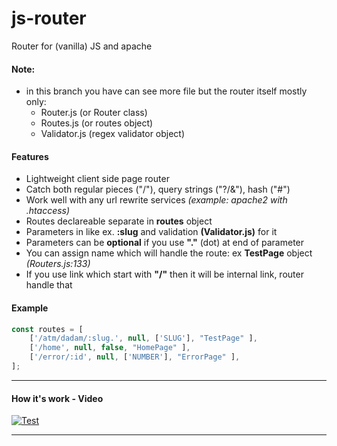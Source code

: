 # js-router
Router for (vanilla) JS and apache

#### Note:
* in this branch you have can see more file but the router itself mostly only:
    * Router.js (or Router class)
    * Routes.js (or routes object)
    * Validator.js (regex validator object)

#### Features
   * Lightweight client side page router
   * Catch both regular pieces ("/"), query strings ("?/&"), hash ("#")
   * Work well with any url rewrite services *(example: apache2 with .htaccess)*
   * Routes declareable separate in **routes** object
   * Parameters in like ex. **:slug** and validation **(Validator.js)** for it
   * Parameters can be **optional** if you use **"."** (dot) at end of parameter
   * You can assign name which will handle the route: ex **TestPage** object *(Routers.js:133)*
   * If you use link which start with **"/"** then it will be internal link, router handle that

#### Example

```javascript
const routes = [
    ['/atm/dadam/:slug.', null, ['SLUG'], "TestPage" ],
    ['/home', null, false, "HomePage" ],
    ['/error/:id', null, ['NUMBER'], "ErrorPage" ],
];
```

 ----------------------------------------------

#### How it's work - Video
[![Test](http://img.youtube.com/vi/UAD_L7VCCe4/0.jpg)](http://www.youtube.com/watch?v=UAD_L7VCCe4)

--------------------------------------------
